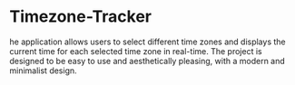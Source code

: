 # Timezone-Tracker
he application allows users to select different time zones and displays the current time for each selected time zone in real-time. The project is designed to be easy to use and aesthetically pleasing, with a modern and minimalist design.
